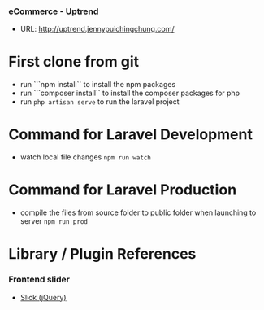 ### eCommerce - Uptrend
- URL: http://uptrend.jennypuichingchung.com/

# First clone from git
- run ```npm install`` to install the npm packages
- run ```composer install`` to install the composer packages for php
- run ```php artisan serve``` to run the laravel project

# Command for Laravel Development
- watch local file changes ``` npm run watch ```

# Command for Laravel Production
- compile the files from source folder to public folder when launching to server ``` npm run prod ```


# Library / Plugin References

### Frontend slider
- [Slick (jQuery)](https://kenwheeler.github.io/slick/)